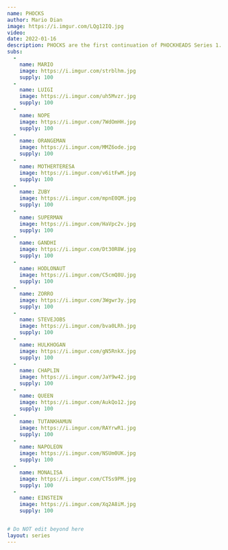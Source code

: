 ```yaml
---
name: PHOCKS
author: Mario Dian
image: https://i.imgur.com/LQg12IQ.jpg
video: 
date: 2022-01-16
description: PHOCKS are the first continuation of PHOCKHEADS Series 1. All hodlers of the grail card will get current and future subs for free!
subs: 
  - 
    name: MARIO
    image: https://i.imgur.com/strblhm.jpg
    supply: 100
  - 
    name: LUIGI
    image: https://i.imgur.com/uh5Mvzr.jpg
    supply: 100
  - 
    name: NOPE
    image: https://i.imgur.com/7WdOmHH.jpg
    supply: 100
  - 
    name: ORANGEMAN
    image: https://i.imgur.com/MMZ6ode.jpg
    supply: 100
  - 
    name: MOTHERTERESA
    image: https://i.imgur.com/v6itFwM.jpg
    supply: 100
  - 
    name: ZUBY
    image: https://i.imgur.com/mpnE0QM.jpg
    supply: 100
  - 
    name: SUPERMAN
    image: https://i.imgur.com/HaVpc2v.jpg
    supply: 100
  - 
    name: GANDHI
    image: https://i.imgur.com/Dt30R8W.jpg
    supply: 100
  - 
    name: HODLONAUT
    image: https://i.imgur.com/C5cmQ8U.jpg
    supply: 100
  - 
    name: ZORRO
    image: https://i.imgur.com/3Wgwr3y.jpg
    supply: 100
  - 
    name: STEVEJOBS
    image: https://i.imgur.com/bva0LRh.jpg
    supply: 100
  - 
    name: HULKHOGAN
    image: https://i.imgur.com/gN5RnkX.jpg
    supply: 100
  - 
    name: CHAPLIN
    image: https://i.imgur.com/JaY9w42.jpg
    supply: 100
  - 
    name: QUEEN
    image: https://i.imgur.com/AukQo12.jpg
    supply: 100
  - 
    name: TUTANKHAMUN
    image: https://i.imgur.com/RAYrwR1.jpg
    supply: 100
  - 
    name: NAPOLEON
    image: https://i.imgur.com/NSUm0UK.jpg
    supply: 100
  - 
    name: MONALISA
    image: https://i.imgur.com/CTSs9PM.jpg
    supply: 100
  - 
    name: EINSTEIN
    image: https://i.imgur.com/Xq2A8iM.jpg
    supply: 100


# Do NOT edit beyond here
layout: series
---
```

